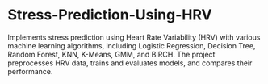 # Stress-Prediction-Using-HRV
Implements stress prediction using Heart Rate Variability (HRV) with various machine learning algorithms, including Logistic Regression, Decision Tree, Random Forest, KNN, K-Means, GMM, and BIRCH. The project preprocesses HRV data, trains and evaluates models, and compares their performance.
